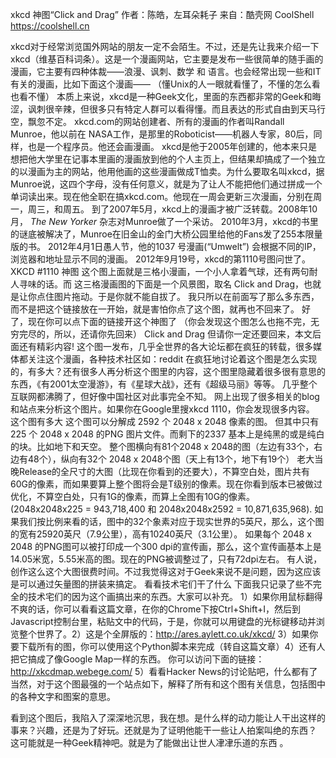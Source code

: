 xkcd 神图“Click and Drag”
作者：陈皓，左耳朵耗子
来自：酷壳网 CoolShell https://coolshell.cn

xkcd对于经常浏览国外网站的朋友一定不会陌生。不过，还是先让我来介绍一下xkcd（维基百科词条）。这是一个漫画网站，它主要是发布一些很简单的随手画的漫画，它主要有四种体裁——浪漫、讽刺、数学 和 语言。也会经常出现一些和IT有关的漫画，比如下面这个漫画—— （懂Unix的人一眼就看懂了，不懂的怎么看也看不懂）
本质上来说，xkcd是一种Geek文化，里面的东西都非常的Geek和晦涩，讽刺很辛辣，但很多只有特定人群可以看得懂。而且表达的形式自由到天马行空，飘忽不定。
xkcd.com的网站创建者、所有的漫画的作者叫Randall Munroe，他以前在 NASA工作，是那里的Roboticist——机器人专家，80后，同样，也是一个程序员。他还会画漫画。
xkcd是他于2005年创建的，他本来只是想把他大学里在记事本里画的漫画放到他的个人主页上，但结果却搞成了一个独立的以漫画为主的网站，他用他画的这些漫画做成T恤卖。为什么要取名叫xkcd，据Munroe说，这四个字母，没有任何意义，就是为了让人不能把他们通过拼成一个单词读出来。现在他全职在搞xkcd.com。他现在一周会更新三次漫画，分别在周一，周三，和周五。
到了2007年5月，xkcd上的漫画才被广泛转载。2008年10月， _The New Yorker_ 杂志对Munroe做了一个采访。
2010年3月，xkcd的书里的谜底被解决了，Munroe在旧金山的金门大桥公园里给他的Fans发了255本限量版的书。
2012年4月1日愚人节，他的1037 号漫画(“Umwelt”) 会根据不同的IP，浏览器和地址显示不同的漫画。
2012年9月19号，xkcd的第1110号图问世了。
XKCD #1110 神图
这个图上面就是三格小漫画，一个小人拿着气球，还有两句耐人寻味的话。而 这三格漫画图的下面是一个风景图，取名 Click and Drag，也就是让你点住图片拖动。于是你就不能自拔了。
我只所以在前面写了那么多东西，而不是把这个链接放在一开始，就是害怕你点了这个图，就再也不回来了。
好了，现在你可以点下面的链接开这个神图了 （你会发现这个图怎么也拖不完，无穷完尽的，所以，还请你先回来）
Click and Drag
但请你一定还要回来，本文后面还有精彩内容!
这个图一发布，几乎全世界的各大论坛都在疯狂的转载，很多媒体都关注这个漫画，各种技术社区如：reddit 在疯狂地讨论着这个图是怎么实现的，有多大？还有很多人再分析这个图里的内容，这个图里隐藏着很多很有意思的东西，《有2001太空漫游》，有《星球大战》，还有《超级马丽》等等。
几乎整个互联网都沸腾了，但好像中国社区对此事完全不知。
网上出现了很多相关的blog和站点来分析这个图片。如果你在Google里搜xkcd 1110，你会发现很多内容。
这个图有多大
这个图可以分解成 2592 个 2048 x 2048 像素的图。
但其中只有 225 个 2048 x 2048 的PNG 图片文件。而剩下的2337 基本上是纯黑的或是纯白的块。比如地下和天空。
整个图横向有81个2048 x 2048的图（左边有33个，右边有48个），纵向有32个 2048 x 2048个图（天上有13个，地下有19个）
老大当晚Release的全尺寸的大图（比现在你看到的还要大），不算空白处，图片共有60G的像素，而如果要算上整个图将会是T级别的像素。现在你看到版本已被做过优化，不算空白处，只有1G的像素，而算上全图有10G的像素。 (2048x2048x225 = 943,718,400 和 2048x2048x2592 = 10,871,635,968).
如果我们按比例来看的话，图中的32个象素对应于现实世界的5英尺，那么，这个图的宽有25920英尺（7.9公里），高有10240英尺（3.1公里）。
如果每个 2048 x 2048 的PNG图可以被打印成一个300 dpi的宣传画，那么，这个宣传画基本上是14.05米宽，5.55米高的图。现在的PNG被调整过了，只有72dpi左右。
有人说，创作这么这个大图很费时间。不过我觉得这对于Geek来说不是问题，因为这应该是可以通过矢量图的拼装来搞定。
看看技术宅们干了什么
下面我只记录了些不完全的技术宅们的因为这个画搞出来的东西。大家可以补充。
1）如果你用鼠标翻得不爽的话，你可以看看这篇文章，在你的Chrome下按Ctrl+Shift+I，然后到Javascript控制台里，粘贴文中的代码，于是，你就可以用键盘的光标键移动并浏览整个世界了。2）这是个全屏版的：http://ares.aylett.co.uk/xkcd/ 3）如果你要下载所有的图，你可以使用这个Python脚本来完成（转自这篇文章）4）还有人把它搞成了像Google Map一样的东西。 你可以访问下面的链接：http://xkcdmap.webege.com/ 5）看看Hacker News的讨论贴吧，什么都有了
当然，对于这个图最强的一个站点如下，解释了所有和这个图有关信息，包括图中的各种文字和图案的意思。

看到这个图后，我陷入了深深地沉思，我在想。是什么样的动力能让人干出这样的事来？兴趣，还是为了好玩。还就是为了证明他能干一些让人拍案叫绝的东西？ 这可能就是一种Geek精神吧。就是为了能做出让世人冿冿乐道的东西 。
